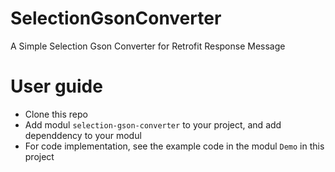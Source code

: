 # SelectionGsonConverter
A Simple Selection Gson Converter for Retrofit Response Message
# User guide
- Clone this repo
- Add modul `selection-gson-converter` to your project, and add dependdency to your modul
- For code implementation, see the example code in the modul `Demo` in this project
